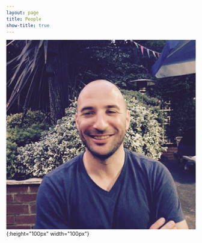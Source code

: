 ```yaml
---
layout: page
title: People
show-title: true
---
```


![image-title-here](/assets/images/FullSizeRender.jpg){:height="100px" width="100px"}

